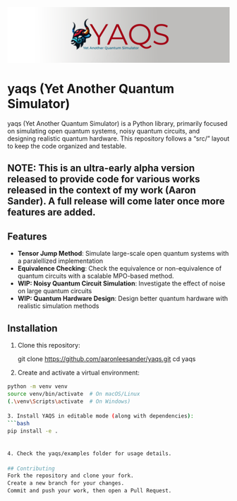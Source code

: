 ![Banner](images/banner.png)

# yaqs (Yet Another Quantum Simulator)
yaqs (Yet Another Quantum Simulator) is a Python library, primarily focused on simulating open quantum systems, noisy quantum circuits, and designing realistic quantum hardware.
This repository follows a “src/” layout to keep the code organized and testable.

## NOTE: This is an ultra-early alpha version released to provide code for various works released in the context of my work (Aaron Sander). A full release will come later once more features are added.

## Features
- **Tensor Jump Method**: Simulate large-scale open quantum systems with a paralellized implementation
- **Equivalence Checking**: Check the equivalence or non-equivalence of quantum circuits with a scalable MPO-based method.
- **WIP: Noisy Quantum Circuit Simulation**: Investigate the effect of noise on large quantum circuits
- **WIP: Quantum Hardware Design**: Design better quantum hardware with realistic simulation methods

## Installation

1. Clone this repository:
   
   git clone https://github.com/aaronleesander/yaqs.git
   cd yaqs

2. Create and activate a virtual environment:
```bash
python -m venv venv
source venv/bin/activate  # On macOS/Linux
(.\venv\Scripts\activate  # On Windows)

3. Install YAQS in editable mode (along with dependencies):
```bash
pip install -e .


4. Check the yaqs/examples folder for usage details.

## Contributing
Fork the repository and clone your fork.
Create a new branch for your changes.
Commit and push your work, then open a Pull Request.